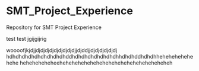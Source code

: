 # SMT_Project_Experience
Repository for SMT Project Experience

test test
jgijgijrig

woooofjkjdjjdjdjdjdjdjdjdjdjdjjdjddjjdjdjdjdjdjdj
hdhdhdhdhdhdhdhdhdhddhdhdhdhdhdhdhdhhdhdhddhdhdhhehehehehehehehe
heheheheheheeheheheheheheheheheheheheheheheheheheh